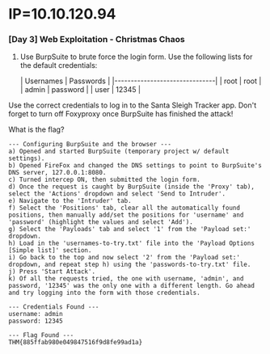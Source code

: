 # IP=10.10.120.94


### [Day 3] Web Exploitation - Christmas Chaos ###

1. Use BurpSuite to brute force the login form.  Use the following lists for the default credentials:
	
	|	Usernames	|	Passwords	|
	|-------------------------------|
	|	root		|	root		|
	|	admin		|	password 	|
	|	user 		|	12345		|

Use the correct credentials to log in to the Santa Sleigh Tracker app. Don't forget to turn off Foxyproxy once BurpSuite has finished the attack!

What is the flag?

```
--- Configuring BurpSuite and the browser ---
a) Opened and started BurpSuite (temporary project w/ default settings).
b) Opened FireFox and changed the DNS settings to point to BurpSuite's DNS server, 127.0.0.1:8080.
c) Turned intercep ON, then submitted the login form.
d) Once the request is caught by BurpSuite (inside the 'Proxy' tab), select the 'Actions' dropdown and select 'Send to Intruder'.
e) Navigate to the 'Intruder' tab.
f) Select the 'Positions' tab, clear all the automatically found positions, then manually add/set the positions for 'username' and 'password' (highlight the values and select 'Add').
g) Select the 'Payloads' tab and select '1' from the 'Payload set:' dropdown.
h) Load in the 'usernames-to-try.txt' file into the 'Payload Options [Simple list]' section.
i) Go back to the top and now select '2' from the 'Payload set:' dropdown, and repeat step h) using the 'passwords-to-try.txt' file.
j) Press 'Start Attack'.
k) Of all the requests tried, the one with username, 'admin', and password, '12345' was the only one with a different length. Go ahead and try logging into the form with those credentials.

--- Credentials Found ---
username: admin
password: 12345

--- Flag Found ---
THM{885ffab980e049847516f9d8fe99ad1a}
```